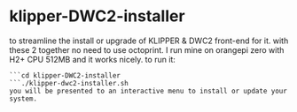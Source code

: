 # klipper-DWC2-installer
to streamline the install or upgrade of KLIPPER &amp; DWC2 front-end for it. 
with these 2 together no need to use octoprint.
I run mine on orangepi zero with H2+ CPU 512MB and it works nicely.
to run it:
```git clone https://github.com/manu7irl/klipper-DWC2-installer
```cd klipper-DWC2-installer
```./klipper-dwc2-installer.sh
you will be presented to an interactive menu to install or update your system.
